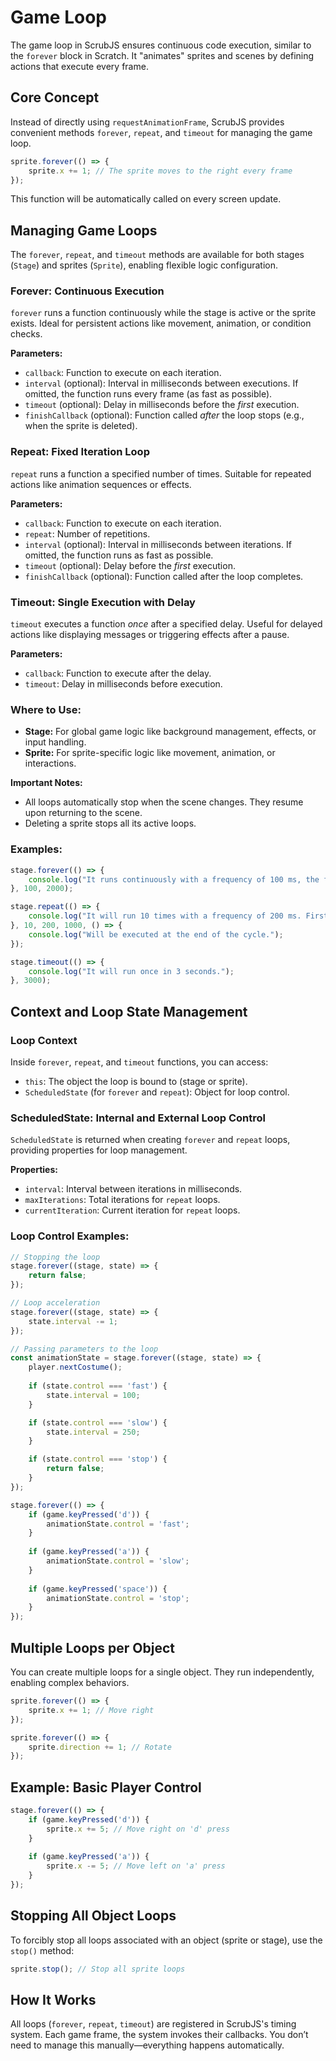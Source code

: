 # Game Loop

The game loop in ScrubJS ensures continuous code execution, similar to the `forever` block in Scratch. It "animates" sprites and scenes by defining actions that execute every frame.

## Core Concept

Instead of directly using `requestAnimationFrame`, ScrubJS provides convenient methods `forever`, `repeat`, and `timeout` for managing the game loop.

```javascript
sprite.forever(() => {
    sprite.x += 1; // The sprite moves to the right every frame
});
```

This function will be automatically called on every screen update.

## Managing Game Loops

The `forever`, `repeat`, and `timeout` methods are available for both stages (`Stage`) and sprites (`Sprite`), enabling flexible logic configuration.

### Forever: Continuous Execution

`forever` runs a function continuously while the stage is active or the sprite exists. Ideal for persistent actions like movement, animation, or condition checks.

**Parameters:**

*   `callback`: Function to execute on each iteration.
*   `interval` (optional): Interval in milliseconds between executions. If omitted, the function runs every frame (as fast as possible).
*   `timeout` (optional): Delay in milliseconds before the *first* execution.
*   `finishCallback` (optional): Function called *after* the loop stops (e.g., when the sprite is deleted).

### Repeat: Fixed Iteration Loop

`repeat` runs a function a specified number of times. Suitable for repeated actions like animation sequences or effects.

**Parameters:**

*   `callback`: Function to execute on each iteration.
*   `repeat`: Number of repetitions.
*   `interval` (optional): Interval in milliseconds between iterations. If omitted, the function runs as fast as possible.
*   `timeout` (optional): Delay before the *first* execution.
*   `finishCallback` (optional): Function called after the loop completes.

### Timeout: Single Execution with Delay

`timeout` executes a function *once* after a specified delay. Useful for delayed actions like displaying messages or triggering effects after a pause.

**Parameters:**

*   `callback`: Function to execute after the delay.
*   `timeout`: Delay in milliseconds before execution.

### Where to Use:

*   **Stage:** For global game logic like background management, effects, or input handling.
*   **Sprite:** For sprite-specific logic like movement, animation, or interactions.

**Important Notes:**

*   All loops automatically stop when the scene changes. They resume upon returning to the scene.
*   Deleting a sprite stops all its active loops.

### Examples:

```javascript
stage.forever(() => {
    console.log("It runs continuously with a frequency of 100 ms, the first run after 2 seconds.");
}, 100, 2000);

stage.repeat(() => {
    console.log("It will run 10 times with a frequency of 200 ms. First launch in 1 second.");
}, 10, 200, 1000, () => {
    console.log("Will be executed at the end of the cycle.");
});

stage.timeout(() => {
    console.log("It will run once in 3 seconds.");
}, 3000);
```

## Context and Loop State Management

### Loop Context

Inside `forever`, `repeat`, and `timeout` functions, you can access:

*   `this`: The object the loop is bound to (stage or sprite).
*   `ScheduledState` (for `forever` and `repeat`): Object for loop control.

### ScheduledState: Internal and External Loop Control

`ScheduledState` is returned when creating `forever` and `repeat` loops, providing properties for loop management.

**Properties:**

*   `interval`: Interval between iterations in milliseconds.
*   `maxIterations`: Total iterations for `repeat` loops.
*   `currentIteration`: Current iteration for `repeat` loops.

### Loop Control Examples:


```javascript
// Stopping the loop
stage.forever((stage, state) => {
    return false;
});

// Loop acceleration
stage.forever((stage, state) => {
    state.interval -= 1;
});

// Passing parameters to the loop
const animationState = stage.forever((stage, state) => {
    player.nextCostume();
    
    if (state.control === 'fast') {
        state.interval = 100;
    }

    if (state.control === 'slow') {
        state.interval = 250;
    }

    if (state.control === 'stop') {
        return false;
    }
});

stage.forever(() => {
    if (game.keyPressed('d')) {
        animationState.control = 'fast';
    }
    
    if (game.keyPressed('a')) {
        animationState.control = 'slow';
    }
    
    if (game.keyPressed('space')) {
        animationState.control = 'stop';
    }
});
```

## Multiple Loops per Object

You can create multiple loops for a single object. They run independently, enabling complex behaviors.

```javascript
sprite.forever(() => {
    sprite.x += 1; // Move right
});

sprite.forever(() => {
    sprite.direction += 1; // Rotate
});
```

## Example: Basic Player Control

```javascript
stage.forever(() => {
    if (game.keyPressed('d')) {
        sprite.x += 5; // Move right on 'd' press
    }
    
    if (game.keyPressed('a')) {
        sprite.x -= 5; // Move left on 'a' press
    }
});
```

## Stopping All Object Loops

To forcibly stop all loops associated with an object (sprite or stage), use the `stop()` method:

```javascript
sprite.stop(); // Stop all sprite loops
```

## How It Works

All loops (`forever`, `repeat`, `timeout`) are registered in ScrubJS's timing system. Each game frame, the system invokes their callbacks. You don’t need to manage this manually—everything happens automatically.
